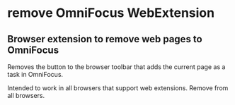 # remove OmniFocus WebExtension

## Browser extension to remove web pages to OmniFocus

Removes the button to the browser toolbar that adds the current page as a task in
OmniFocus.

Intended to work in all browsers that support web extensions. Remove from all browsers.
